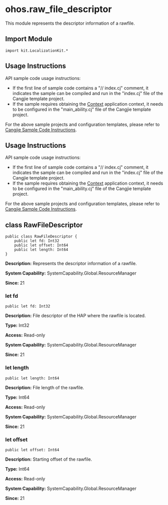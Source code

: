 # ohos.raw_file_descriptor

This module represents the descriptor information of a rawfile.

## Import Module

```cangjie
import kit.LocalizationKit.*
```

## Usage Instructions

API sample code usage instructions:

- If the first line of sample code contains a "// index.cj" comment, it indicates the sample can be compiled and run in the "index.cj" file of the Cangjie template project.
- If the sample requires obtaining the [Context](../AbilityKit/cj-apis-app-ability-ui_ability.md#class-context) application context, it needs to be configured in the "main_ability.cj" file of the Cangjie template project.

For the above sample projects and configuration templates, please refer to [Cangjie Sample Code Instructions](../cj-development-intro.md#仓颉示例代码说明).

## Usage Instructions

API sample code usage instructions:

- If the first line of sample code contains a "// index.cj" comment, it indicates the sample can be compiled and run in the "index.cj" file of the Cangjie template project.
- If the sample requires obtaining the [Context](../AbilityKit/cj-apis-app-ability-ui_ability.md#class-context) application context, it needs to be configured in the "main_ability.cj" file of the Cangjie template project.

For the above sample projects and configuration templates, please refer to [Cangjie Sample Code Instructions](../cj-development-intro.md#仓颉示例代码说明).

## class RawFileDescriptor

```cangjie
public class RawFileDescriptor {
    public let fd: Int32
    public let offset: Int64
    public let length: Int64
}
```

**Description:** Represents the descriptor information of a rawfile.

**System Capability:** SystemCapability.Global.ResourceManager

**Since:** 21

### let fd

```cangjie
public let fd: Int32
```

**Description:** File descriptor of the HAP where the rawfile is located.

**Type:** Int32

**Access:** Read-only

**System Capability:** SystemCapability.Global.ResourceManager

**Since:** 21

### let length

```cangjie
public let length: Int64
```

**Description:** File length of the rawfile.

**Type:** Int64

**Access:** Read-only

**System Capability:** SystemCapability.Global.ResourceManager

**Since:** 21

### let offset

```cangjie
public let offset: Int64
```

**Description:** Starting offset of the rawfile.

**Type:** Int64

**Access:** Read-only

**System Capability:** SystemCapability.Global.ResourceManager

**Since:** 21